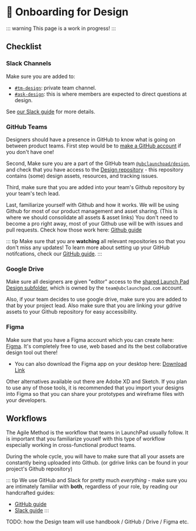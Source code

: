 # 🚀 Onboarding for Design

::: warning
This page is a work in progress!
:::

## Checklist

### Slack Channels

Make sure you are added to:

* [`#tm-design`](https://ubclaunchpad.slack.com/archives/CNV9XR2SU): private team channel.
* [`#ask-design`](https://ubclaunchpad.slack.com/archives/CK0H2GNQH): this is where members are expected to direct questions at design.

See [our Slack guide](/handbook/tools/slack.md) for more details.

### GitHub Teams

Designers should have a presence in GitHub to know what is going on between product teams. First step would be to [make a GitHub account](https://github.com/join) if you don't have one!

Second, Make sure you are a part of the GitHub team [`@ubclaunchpad/design`](https://github.com/orgs/ubclaunchpad/teams/design), and check that you have access to the [Design repository](https://github.com/ubclaunchpad/design) - this repository contains (some) design assets, resources, and tracking issues.

Third, make sure that you are added into your team's Github repository by your team's tech lead. 

Last, familiarize yourself with Github and how it works. We will be using Github for most of our product management and asset sharing. (This is where we should consolidate all assets & asset links) You don't need to become a pro right away, most of your Github use will be with issues and pull requests. Check how those work here: [Github guide](../tools/github.md)

::: tip
Make sure that you are **watching** all relevant repositories so that you don't miss any updates! To learn more about setting up your GitHub notifcations, check our [GitHub guide](../tools/github.md#setting-up-notifications).
:::

### Google Drive

Make sure all designers are given "editor" access to the [shared Launch Pad Design subfolder](https://drive.google.com/drive/u/0/folders/1Zfe25r3D77hGdyMkj0tlxHNa-r7fAq1d), which is owned by the `team@ubclaunchpad.com` account.

Also, if your team decides to use google drive, make sure you are added to that by your project lead. Also make sure that you are linking your gdrive assets to your Github repository for easy accessibility.

### Figma

Make sure that you have a Figma account which you can create here: [Figma](https://www.figma.com/). It's completely free to use, web based and its the best collaborative design tool out there!
* You can also download the Figma app on your desktop here: [Download Link](https://www.figma.com/downloads/)

Other alternatives available out there are Adobe XD and Sketch. If you plan to use any of those tools, it is recommended that you import your designs into Figma so that you can share your prototypes and wireframe files with your developers.

## Workflows

The Agile Method is the workflow that teams in LaunchPad usually follow. It is important that you familiarize youself with this type of workflow especially working in cross-functional product teams. 

During the whole cycle, you will have to make sure that all your assets are constantly being uploaded into Github. (or gdrive links can be found in your project's Github repository)

::: tip
We use GitHub and Slack for pretty much *everything* - make sure you are intimately familiar with **both**, regardless of your role, by reading our handcrafted guides:

* [GitHub guide](https://docs.ubclaunchpad.com/handbook/tools/github)
* [Slack guide](https://docs.ubclaunchpad.com/handbook/tools/slack)
:::

TODO: how the Design team will use handbook / GitHub / Drive / Figma etc.
